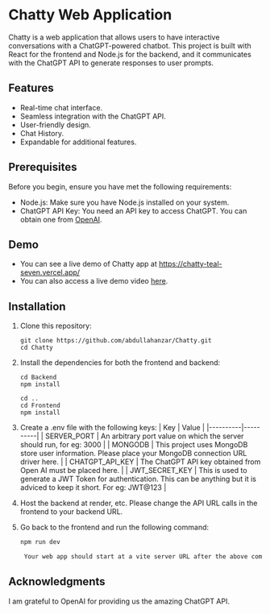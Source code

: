 # Chatty Web Application

Chatty is a web application that allows users to have interactive conversations with a ChatGPT-powered chatbot. This project is built with React for the frontend and Node.js for the backend, and it communicates with the ChatGPT API to generate responses to user prompts.

## Features

- Real-time chat interface.
- Seamless integration with the ChatGPT API.
- User-friendly design.
- Chat History.
- Expandable for additional features.

## Prerequisites

Before you begin, ensure you have met the following requirements:

- Node.js: Make sure you have Node.js installed on your system.
- ChatGPT API Key: You need an API key to access ChatGPT. You can obtain one from [OpenAI](https://beta.openai.com/signup/).

## Demo

- You can see a live demo of Chatty app at https://chatty-teal-seven.vercel.app/
- You can also access a live demo video [here](https://1drv.ms/v/s!Anc0BhHoNso16HIkt5lBmxZe4N1w?e=HuAIKQ).

## Installation

1. Clone this repository:

   ```bas
   git clone https://github.com/abdullahanzar/Chatty.git
   cd Chatty

   ```

2. Install the dependencies for both the frontend and backend:

   ````bas
   cd Backend
   npm install

   cd ..
   cd Frontend
   npm install

   ````

3. Create a .env file with the following keys:
   | Key | Value |
   |----------|----------|
   | SERVER_PORT | An arbitrary port value on which the server should run, for eg: 3000 |
   | MONGODB | This project uses MongoDB store user information. Please place your MongoDB connection URL driver here. |
   | CHATGPT_API_KEY | The ChatGPT API key obtained from Open AI must be placed here. |
   | JWT_SECRET_KEY | This is used to generate a JWT Token for authentication. This can be anything but it is adviced to keep it short. For eg: JWT@123 |

3. Host the backend at render, etc. Please change the API URL calls in the frontend to your backend URL.

4. Go back to the frontend and run the following command:

   ```bash
   npm run dev

    Your web app should start at a vite server URL after the above command. It will be printed in the console.
   ```

## Acknowledgments

I am grateful to OpenAI for providing us the amazing ChatGPT API.
